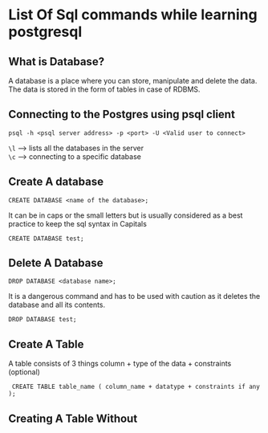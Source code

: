 # List Of Sql commands while learning postgresql

## What is Database?

A database is a place where you can store, manipulate and delete the data. The data is stored in the form of tables in case of RDBMS.

## Connecting to the Postgres using psql client

`psql -h <psql server address> -p <port> -U <Valid user to connect>`

`\l` --> lists all the databases in the server <br />
`\c` --> connecting to a specific database <br />

## Create A database

`CREATE DATABASE <name of the database>;`

It can be in caps or the small letters but is usually considered as a best practice to keep the sql syntax in Capitals

`CREATE DATABASE test;`

## Delete A Database

`DROP DATABASE <database name>;`

It is a dangerous command and has to be used with caution as it deletes the database and all its contents.

`DROP DATABASE test;`

## Create A Table

A table consists of 3 things column + type of the data + constraints (optional) <br />

` CREATE TABLE table_name (
    column_name + datatype + constraints if any
);`

## Creating A Table Without 
